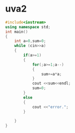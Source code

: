 # uva2

```cpp title="uva2.cpp" showLineNumbers
#include<iostream>
using namespace std;
int main()
{
	int a=0,sum=0;
	while (cin>>a)
	{
		if(a>=1)
		{
			for(;a>=1;a--)
			{
				sum+=a*a;
			}
			cout <<sum<<endl;
			sum=0;
		}
		else
		{
			cout <<"error.";
		}
		
	}
}
```